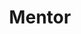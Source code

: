 ---
draft: false
name: Israël Kabangu
title: Mentor
role: Chez RDC Etudes, Israël est chargé d’accompagner les étudiants dans leurs projets d’études pour la Belgique
about: Israël est diplômé de l'Université de kinshasa dans la Faculté de droit en 2017. Actuellement, il est en dernière année de master en Droit économique et social de l'Université Libre de Bruxelles. \nSon souhait en tant que mentor au sein de RDC Études, c'est de voir des milliers des congolais accéder à des études de qualité et les accompagner dans leurs différents projets d’études en vue de garantir la réussite.
image: ../../static/images/team/israel.jpg
---